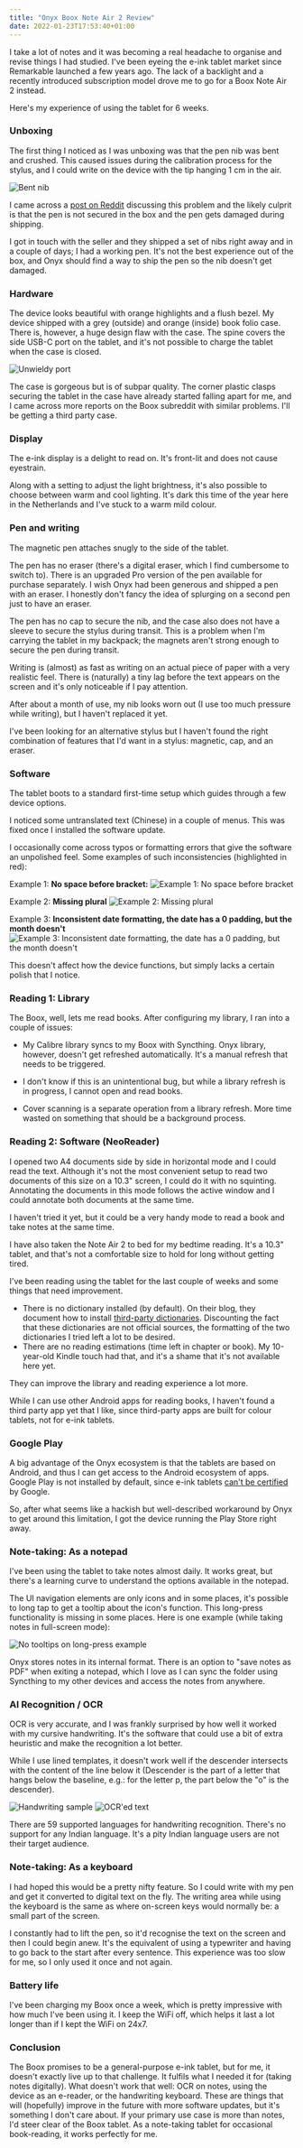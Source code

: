 ```yaml
---
title: "Onyx Boox Note Air 2 Review"
date: 2022-01-23T17:53:40+01:00
---
```


I take a lot of notes and it was becoming a real headache to organise and revise things I had studied. I've been eyeing the e-ink tablet market since Remarkable launched a few years ago. The lack of a backlight and a recently introduced subscription model drove me to go for a Boox Note Air 2 instead.

Here's my experience of using the tablet for 6 weeks.

### Unboxing

The first thing I noticed as I was unboxing was that the pen nib was bent and crushed.
This caused issues during the calibration process for the stylus, and I could write on the device with the tip hanging 1 cm in the air.

![Bent nib](/images/2022/bent-nib.jpg)

I came across a [post on Reddit](https://old.reddit.com/r/Onyx_Boox/comments/qmlpsw/fresh_new_note_air_2_pen_damaged/) discussing this problem and the likely culprit is that the pen is not secured in the box and the pen gets damaged during shipping.

I got in touch with the seller and they shipped a set of nibs right away and in a couple of days; I had a working pen.
It's not the best experience out of the box, and Onyx should find a way to ship the pen so the nib doesn't get damaged.

### Hardware

The device looks beautiful with orange highlights and a flush bezel.
My device shipped with a grey (outside) and orange (inside) book folio case. There is, however, a huge design flaw with the case.
The spine covers the side USB-C port on the tablet, and it's not possible to charge the tablet when the case is closed.

![Unwieldy port](/images/2022/unwieldy-port.jpg)

The case is gorgeous but is of subpar quality. The corner plastic clasps securing the tablet in the case have already started falling apart for me, and I came across more reports on the Boox subreddit with similar problems. I'll be getting a third party case.


### Display

The e-ink display is a delight to read on. It's front-lit and does not cause eyestrain.

Along with a setting to adjust the light brightness, it's also possible to choose between warm and cool lighting.
It's dark this time of the year here in the Netherlands and I've stuck to a warm mild colour.


### Pen and writing

The magnetic pen attaches snugly to the side of the tablet.

The pen has no eraser (there's a digital eraser, which I find cumbersome to switch to). There is an upgraded Pro version of the pen available for purchase separately. I wish Onyx had been generous and shipped a pen with an eraser. I honestly don't fancy the idea of splurging on a second pen just to have an eraser.

The pen has no cap to secure the nib, and the case also does not have a sleeve to secure the stylus during transit. This is a problem when I'm carrying the tablet in my backpack; the magnets aren't strong enough to secure the pen during transit.

Writing is (almost) as fast as writing on an actual piece of paper with a very realistic feel. There is (naturally) a tiny lag before the text appears on the screen and it's only noticeable if I pay attention.

After about a month of use, my nib looks worn out (I use too much pressure while writing), but I haven't replaced it yet.

I've been looking for an alternative stylus but I haven't found the right combination of features that I'd want in a stylus: magnetic, cap, and an eraser.


### Software

The tablet boots to a standard first-time setup which guides through a few device options.

I noticed some untranslated text (Chinese) in a couple of menus.
This was fixed once I installed the software update.

I occasionally come across typos or formatting errors that give the software an unpolished feel. Some examples of such inconsistencies (highlighted in red):

Example 1: **No space before bracket:**
![Example 1: No space before bracket](/images/2022/screenshot-1.png)

Example 2: **Missing plural**
![Example 2: Missing plural](/images/2022/screenshot-2.png)

Example 3: **Inconsistent date formatting, the date has a 0 padding, but the month doesn't**
![Example 3: Inconsistent date formatting, the date has a 0 padding, but the month doesn't](/images/2022/screenshot-3.png)

This doesn't affect how the device functions, but simply lacks a certain polish that I notice.


### Reading 1: Library

The Boox, well, lets me read books. After configuring my library, I ran into a couple of issues:

- My Calibre library syncs to my Boox with Syncthing. Onyx library, however, doesn't get refreshed automatically. It's a manual refresh that needs to be triggered.

- I don't know if this is an unintentional bug, but while a library refresh is in progress, I cannot open and read books.

- Cover scanning is a separate operation from a library refresh. More time wasted on something that should be a background process.


### Reading 2: Software (NeoReader)

I opened two A4 documents side by side in horizontal mode and I could read the text. Although it's not the most convenient setup to read two documents of this size on a 10.3" screen, I could do it with no squinting.
Annotating the documents in this mode follows the active window and I could annotate both documents at the same time.

I haven't tried it yet, but it could be a very handy mode to read a book and take notes at the same time.

I have also taken the Note Air 2 to bed for my bedtime reading. It's a 10.3" tablet, and that's not a comfortable size to hold for long without getting tired.

I've been reading using the tablet for the last couple of weeks and some things that need improvement.

- There is no dictionary installed (by default). On their blog, they document how to install [third-party dictionaries](https://medium.com/boox-content-hub/the-way-to-add-dictionaries-to-your-boox-d226b4f0316). Discounting the fact that these dictionaries are not official sources, the formatting of the two dictionaries I tried left a lot to be desired.
- There are no reading estimations (time left in chapter or book). My 10-year-old Kindle touch had that, and it's a shame that it's not available here yet.

They can improve the library and reading experience a lot more.

While I can use other Android apps for reading books, I haven't found a third party app yet that I like, since third-party apps are built for colour tablets, not for e-ink tablets.

### Google Play

A big advantage of the Onyx ecosystem is that the tablets are based on Android, and thus I can get access to the Android ecosystem of apps.
Google Play is not installed by default, since e-ink tablets [can't be certified](https://help.boox.com/hc/en-us/articles/360044942012-Are-The-Boox-E-Readers-Certified-By-Google-Play-) by Google.

So, after what seems like a hackish but well-described workaround by Onyx to get around this limitation, I got the device running the Play Store right away.


### Note-taking: As a notepad

I've been using the tablet to take notes almost daily.
It works great, but there's a learning curve to understand the options available in the notepad.

The UI navigation elements are only icons and in some places, it's possible to long tap to get a tooltip about the icon's function.
This long-press functionality is missing in some places. Here is one example (while taking notes in full-screen mode):

![No tooltips on long-press example](/images/2022/screenshot-4.png)

Onyx stores notes in its internal format. There is an option to "save notes as PDF" when exiting a notepad, which I love as I can sync the folder using Syncthing to my other devices and access the notes from anywhere.

<!-- Yet another thing that Onyx could improve on: While proofreading a document, I wanted to highlight a piece of text, but I couldn't figure out how to do this as the pen by default lets you sketch freely on the canvas. This is disabled with a UI only element in the toolbar, after which I could use the pen to highlight text. -->

### AI Recognition / OCR

OCR is very accurate, and I was frankly surprised by how well it worked with my cursive handwriting.
It's the software that could use a bit of extra heuristic and make the recognition a lot better.

While I use lined templates, it doesn't work well if the descender intersects with the content of the line below it (Descender is the part of a letter that hangs below the baseline, e.g.: for the letter p, the part below the "o" is the descender).

![Handwriting sample](/images/2022/screenshot-5.png)
![OCR'ed text](/images/2022/screenshot-6.png)

There are 59 supported languages for handwriting recognition. There's no support for any Indian language.
It's a pity Indian language users are not their target audience.

### Note-taking: As a keyboard

I had hoped this would be a pretty nifty feature. So I could write with my pen and get it converted to digital text on the fly.
The writing area while using the keyboard is the same as where on-screen keys would normally be: a small part of the screen.

I constantly had to lift the pen, so it'd recognise the text on the screen and then I could begin anew.
It's the equivalent of using a typewriter and having to go back to the start after every sentence.
This experience was too slow for me, so I only used it once and not again.

### Battery life

I've been charging my Boox once a week, which is pretty impressive with how much I've been using it. I keep the WiFi off, which helps it last a lot longer than if I kept the WiFi on 24x7.


### Conclusion

The Boox promises to be a general-purpose e-ink tablet, but for me, it doesn't exactly live up to that challenge. It fulfils what I needed it for (taking notes digitally). What doesn't work that well: OCR on notes, using the device as an e-reader, or the handwriting keyboard. These are things that will (hopefully) improve in the future with more software updates, but it's something I don't care about. If your primary use case is more than notes, I'd steer clear of the Boox tablet. As a note-taking tablet for occasional book-reading, it works perfectly for me.
